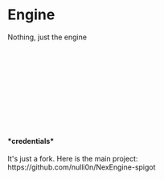 # Engine
Nothing, just the engine
<br><br><br><br><br><br><br><br><br><br><br>

<h4>*credentials*</h4>
It's just a fork. Here is the main project:
<br>
https://github.com/nulli0n/NexEngine-spigot